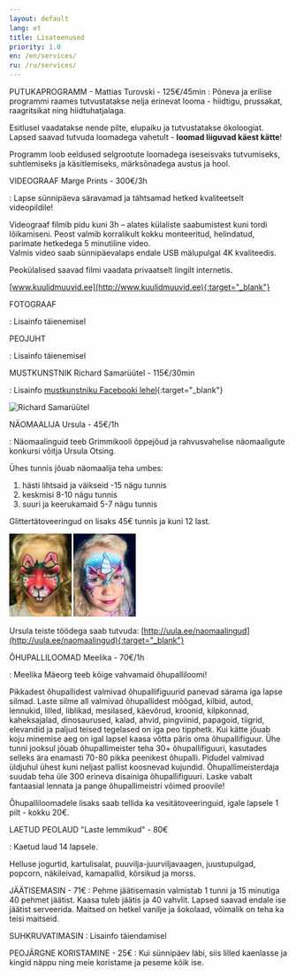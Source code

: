 ```yaml
---
layout: default
lang: et
title: Lisateenused
priority: 1.0
en: /en/services/
ru: /ru/services/
---
```

PUTUKAPROGRAMM - Mattias Turovski - 125€/45min
: Põneva ja erilise programmi raames tutvustatakse nelja erinevat looma - hiidtigu, prussakat, raagritsikat ning 
  hiidtuhatjalaga. 
  
  Esitlusel vaadatakse nende pilte, elupaiku ja tutvustatakse ökoloogiat. Lapsed saavad tutvuda loomadega  vahetult - **loomad liiguvad käest kätte**!
  
  Programm loob eeldused selgrootute loomadega iseseisvaks tutvumiseks, suhtlemiseks ja käsitlemiseks, märksõnadega austus ja   hool. 


VIDEOGRAAF Marge Prints - 300€/3h

: Lapse sünnipäeva säravamad ja tähtsamad hetked kvaliteetselt videopildile!

  Videograaf filmib pidu kuni 3h – alates külaliste saabumistest kuni tordi lõikamiseni.
  Peost valmib korralikult kokku monteeritud, helindatud, parimate hetkedega 5 minutiline video.  
  Valmis video saab sünnipäevalaps endale USB mälupulgal 4K kvaliteedis.
  
  Peokülalised saavad filmi vaadata privaatselt lingilt internetis.
  
  [www.kuulidmuuvid.ee](http://www.kuulidmuuvid.ee){:target="_blank"}

FOTOGRAAF

: Lisainfo täienemisel


PEOJUHT

: Lisainfo täienemisel


MUSTKUNSTNIK  Richard Samarüütel - 115€/30min

: Lisainfo [mustkunstniku Facebooki lehel](https://www.facebook.com/richard.samaruutel/){:target="_blank"}
  
  <img alt="Richard Samarüütel" src="https://scontent.fhen1-1.fna.fbcdn.net/v/t31.0-8/1074322_1666600350072259_767373963240585599_o.jpg?_nc_cat=108&_nc_ht=scontent.fhen1-1.fna&oh=c5834b8b9cbd9af2486e27abe8b0f4d8&oe=5D3815A8" width="350"> 
  

NÄOMAALIJA Ursula - 45€/1h

: Näomaalinguid teeb Grimmikooli õppejõud ja rahvusvahelise näomaaligute konkursi võitja Ursula Otsing. 

  Ühes tunnis jõuab näomaalija teha umbes:

  1. hästi lihtsaid ja väikseid -15 nägu tunnis
  2. keskmisi 8-10 nägu tunnis
  3. suuri ja keerukamaid 5-7 nägu tunnis

  Glittertätoveeringud on lisaks 45€ tunnis ja kuni 12 last.
  
  <img alt="Näomaaling Jänes" src="naomaaling1.jpg" height="150"> 
  <img alt="Näomaaling Ükssarvik" src="naomaaling2.jpg" height="150"> 
  
  Ursula teiste töödega saab tutvuda: [http://uula.ee/naomaalingud](http://uula.ee/naomaalingud){:target="_blank"}


ÕHUPALLILOOMAD Meelika - 70€/1h

: Meelika Mäeorg teeb kõige vahvamaid õhupalliloomi!


Pikkadest õhupallidest valmivad õhupallifiguurid panevad särama iga lapse silmad. Laste silme all valmivad õhupallidest mõõgad, kilbid, autod, lennukid, lilled, liblikad, mesilased, käevõrud, kroonid, kilpkonnad, kaheksajalad, dinosaurused, kalad, ahvid, pingviinid, papagoid, tiigrid, elevandid ja paljud teised tegelased on iga peo tipphetk. 
Kui kätte jõuab koju minemise aeg on igal lapsel kaasa võtta päris oma õhupallifiguur. 
Ühe tunni jooksul jõuab õhupallimeister teha 30+ õhupallifiguuri, kasutades selleks ära enamasti 70-80 pikka peenikest õhupalli. Pidudel valmivad üldjuhul ühest kuni neljast pallist koosnevad kujundid. 
Õhupallimeisterdaja suudab teha üle 300 erineva disainiga õhupallifiguuri. Laske vabalt fantaasial lennata ja pange õhupallimeistri võimed proovile!
  
  Õhupalliloomadele lisaks saab tellida ka vesitätoveeringuid, igale lapsele 1 pilt - kokku 20€. 


LAETUD PEOLAUD "Laste lemmikud" - 80€

: Kaetud laud 14 lapsele. 
  
  Helluse jogurtid, kartulisalat, puuvilja-juurviljavaagen, juustupulgad, popcorn, näkileivad, kamapallid, kõrsikud ja morss.


JÄÄTISEMASIN - 71€
: Pehme jäätisemasin valmistab 1 tunni ja 15 minutiga 40 pehmet jäätist. Kaasa tuleb jäätis ja 40 vahvlit. Lapsed saavad endale ise jäätist serveerida. Maitsed on hetkel vanilje ja šokolaad, võimalik on teha ka teisi maitseid. 

SUHKRUVATIMASIN
: Lisainfo täiendamisel


PEOJÄRGNE KORISTAMINE - 25€
: Kui sünnipäev läbi, siis lilled kaenlasse ja kingid näppu ning meie koristame ja peseme kõik ise. 

